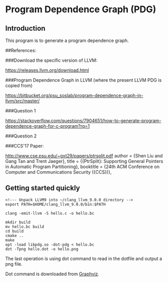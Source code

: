 # Program Dependence Graph (PDG)

## Introduction

This program is to generate a program dependence graph.

##References:

###Download the specific version of LLVM:

https://releases.llvm.org/download.html

###Program Dependence Graph in LLVM (where the present LLVM PDG is copied from)

https://bitbucket.org/psu_soslab/program-dependence-graph-in-llvm/src/master/

###Question 1

https://stackoverflow.com/questions/7904651/how-to-generate-program-dependence-graph-for-c-program?rq=1

###Question 2


###CCS'17 Paper:

http://www.cse.psu.edu/~gxt29/papers/ptrsplit.pdf
  author    = {Shen Liu and Gang Tan and Trent Jaeger},
  title     = {{PtrSplit}: Supporting General Pointers in Automatic Program Partitioning},
  booktitle = {24th ACM Conference on Computer and Communications Security ({CCS})},

## Getting started quickly

```shell
<!--- Unpack LLVM9 into ~/clang_llvm_9.0.0 directory -->
export PATH=$HOME/clang_llvm_9.0.0/bin:$PATH

clang -emit-llvm -S hello.c -o hello.bc

mkdir build
mv hello.bc build
cd build
cmake ..
make
opt -load libpdg.so -dot-pdg < hello.bc
dot -Tpng hello.dot -o hello.png
```

The last operation is using dot command to read in the dotfile and output a png file.

Dot command is downloaded from [Graphviz](http://www.graphviz.org/).
